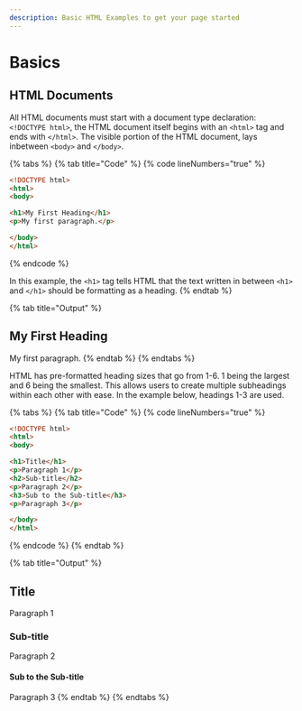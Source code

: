 ```yaml
---
description: Basic HTML Examples to get your page started
---
```


# Basics

## HTML Documents

All HTML documents must start with a document type declaration: `<!DOCTYPE html>`, the HTML document itself begins with an `<html>` tag and ends with `</html>`. The visible portion of the HTML document, lays inbetween `<body>` and `</body>`.&#x20;

{% tabs %}
{% tab title="Code" %}
{% code lineNumbers="true" %}
```html
<!DOCTYPE html>
<html>
<body>

<h1>My First Heading</h1>
<p>My first paragraph.</p>

</body>
</html>
```
{% endcode %}

In this example, the `<h1>` tag tells HTML that the text written in between `<h1>` and `</h1>` should be formatting as a heading.&#x20;
{% endtab %}

{% tab title="Output" %}
## My First Heading

My first paragraph.
{% endtab %}
{% endtabs %}

HTML has pre-formatted heading sizes that go from 1-6. 1 being the largest and 6 being the smallest. This allows users to create multiple subheadings within each other with ease. In the example below, headings 1-3 are used.

{% tabs %}
{% tab title="Code" %}
{% code lineNumbers="true" %}
```html
<!DOCTYPE html>
<html>
<body>

<h1>Title</h1>
<p>Paragraph 1</p>
<h2>Sub-title</h2>
<p>Paragraph 2</p>
<h3>Sub to the Sub-title</h3>
<p>Paragraph 3</p>

</body>
</html>
```
{% endcode %}
{% endtab %}

{% tab title="Output" %}
## Title

Paragraph 1

### Sub-title

Paragraph 2

#### Sub to the Sub-title

Paragraph 3
{% endtab %}
{% endtabs %}
